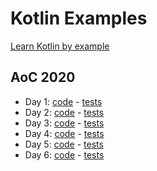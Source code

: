 # Kotlin Examples

[Learn Kotlin by example](https://play.kotlinlang.org/byExample/overview?_ga=2.185933865.1666331684.1604597595-1007222991.1603743628)

## AoC 2020
- Day 1: [code](src/main/kotlin/adventOfCode2020/day1) - [tests](src/test/kotlin/adventOfCode2020/day1)
- Day 2: [code](src/main/kotlin/adventOfCode2020/day2) - [tests](src/test/kotlin/adventOfCode2020/day2)
- Day 3: [code](src/main/kotlin/adventOfCode2020/day3) - [tests](src/test/kotlin/adventOfCode2020/day3)
- Day 4: [code](src/main/kotlin/adventOfCode2020/day4) - [tests](src/test/kotlin/adventOfCode2020/day4)
- Day 5: [code](src/main/kotlin/adventOfCode2020/day5) - [tests](src/test/kotlin/adventOfCode2020/day5)
- Day 6: [code](src/main/kotlin/adventOfCode2020/day6) - [tests](src/test/kotlin/adventOfCode2020/day6)